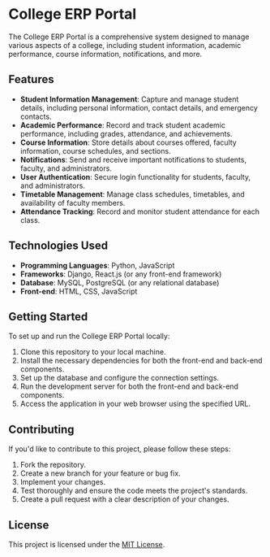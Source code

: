 # College ERP Portal

The College ERP Portal is a comprehensive system designed to manage various aspects of a college, including student information, academic performance, course information, notifications, and more.

## Features

- **Student Information Management**: Capture and manage student details, including personal information, contact details, and emergency contacts.
- **Academic Performance**: Record and track student academic performance, including grades, attendance, and achievements.
- **Course Information**: Store details about courses offered, faculty information, course schedules, and sections.
- **Notifications**: Send and receive important notifications to students, faculty, and administrators.
- **User Authentication**: Secure login functionality for students, faculty, and administrators.
- **Timetable Management**: Manage class schedules, timetables, and availability of faculty members.
- **Attendance Tracking**: Record and monitor student attendance for each class.

## Technologies Used

- **Programming Languages**: Python, JavaScript
- **Frameworks**: Django, React.js (or any front-end framework)
- **Database**: MySQL, PostgreSQL (or any relational database)
- **Front-end**: HTML, CSS, JavaScript

## Getting Started

To set up and run the College ERP Portal locally:

1. Clone this repository to your local machine.
2. Install the necessary dependencies for both the front-end and back-end components.
3. Set up the database and configure the connection settings.
4. Run the development server for both the front-end and back-end components.
5. Access the application in your web browser using the specified URL.

## Contributing

If you'd like to contribute to this project, please follow these steps:

1. Fork the repository.
2. Create a new branch for your feature or bug fix.
3. Implement your changes.
4. Test thoroughly and ensure the code meets the project's standards.
5. Create a pull request with a clear description of your changes.

## License

This project is licensed under the [MIT License](LICENSE).
